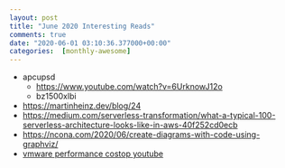 ```yaml
---
layout: post
title: "June 2020 Interesting Reads"
comments: true
date: "2020-06-01 03:10:36.377000+00:00"
categories:  [monthly-awesome]
---
```





* apcupsd
    * https://www.youtube.com/watch?v=6UrknowJ12o
    * bz1500xlbi
* https://martinheinz.dev/blog/24
* https://medium.com/serverless-transformation/what-a-typical-100-serverless-architecture-looks-like-in-aws-40f252cd0ecb
* https://ncona.com/2020/06/create-diagrams-with-code-using-graphviz/
* [vmware performance costop youtube](https://www.youtube.com/watch?v=e9GWK8Pn8ec&feature=emb_logo)